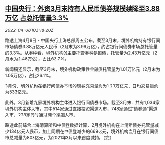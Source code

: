 <!--1649388662000-->
[中国央行：外资3月末持有人民币债券规模续降至3.88万亿 占总托管量3.3%](https://cn.reuters.com/article/pboc-foreign-holding-yuan-bonds-0408-fri-idCNKCS2M0080)
------

<div><i>2022-04-08T03:18:20Z</i></div><p>路透上海4月8日 - 中国央行上海总部周五公布，截至3月末，境外机构持有银行间市场债券3.88万亿元人民币（2月末为3.99万亿），约占银行间债券市场总托管量的3.3%。从券种看，境外机构的主要托管券种是国债，托管量为2.43万亿元（2月末为2.48万亿），占比62.7%。</p><p>新闻稿还显示，截至3月末，境外机构政策性金融债托管量为1.01万亿元（2月末为1.05万亿），占比26.1%。</p><p>3月份，境外机构在银行间债券市场的现券交易量约为1.23万亿元，日均交易量约为533亿元。</p><p>此外，3月新增九家境外机构主体进入银行间债券市场。截至3月末，共有1,034家境外机构主体入市，其中514家通过直接投资渠道入市，748家通过“债券通”渠道入市，228家同时通过两个渠道入市。</p><p>路透此前综合上海清算所和中债登数据计算，2月境外机构在上清所债券托管量减少134亿元人民币，加上同期在中债登减少的669亿元，境外机构当月在银行间债市总减量为803亿元，为2021年3月以来首度减持。（完）</p>
